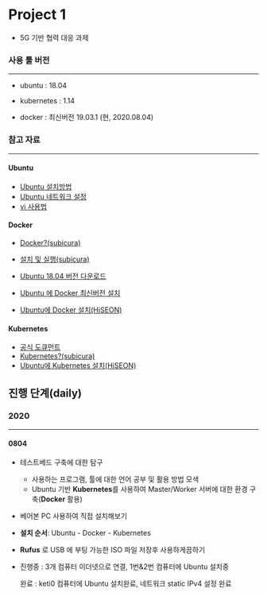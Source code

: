 # Project 1

- 5G 기반 협력 대응 과제



### 사용 툴 버전

---

- ubuntu : 18.04

- kubernetes : 1.14
- docker : 최신버전 19.03.1 (현, 2020.08.04)



### 참고 자료

---

#### Ubuntu

- [Ubuntu 설치방법](https://coding-factory.tistory.com/494)
- [Ubuntu 네트워크 설정](https://ismydream.tistory.com/99)
- [vi 사용법](https://jhnyang.tistory.com/54)



#### Docker

- [Docker?(subicura)](https://subicura.com/2017/01/19/docker-guide-for-beginners-1.html)
- [설치 및 실행(subicura)](https://subicura.com/2017/01/19/docker-guide-for-beginners-2.html)
- [Ubuntu 18.04 버전 다운로드](http://mirror.kakao.com/ubuntu-releases/bionic/)

- [Ubuntu 에 Docker 최신버전 설치](https://www.dante2k.com/581)
- [Ubuntu에 Docker 설치(HiSEON)](https://hiseon.me/linux/ubuntu/install-docker/)



#### Kubernetes

- [공식 도큐먼트](https://kubernetes.io/ko/docs/concepts/overview/what-is-kubernetes/)
- [Kubernetes?(subicura)](https://subicura.com/2019/05/19/kubernetes-basic-1.html)
- [Ubuntu에 Kubernetes 설치(HiSEON)](https://hiseon.me/linux/ubuntu/ubuntu-kubernetes-install/)



## 진행 단계(daily)

### 2020

---

#### 0804

- 테스트베드 구축에 대한 탐구
  - 사용하는 프로그램, 툴에 대한 언어 공부 및 활용 방법 모색
  - Ubuntu 기반 **Kubernetes**를 사용하여 Master/Worker 서버에 대한 환경 구축(**Docker** 활용)
  
- 베어본 PC 사용하여 직접 설치해보기

- **설치 순서**: Ubuntu - Docker - Kubernetes

- **Rufus** 로 USB 에 부팅 가능한 ISO 파일 저장후 사용하게끔하기

- 진행중 : 3개 컴퓨터 이더넷으로 연결, 1번&2번 컴퓨터에 Ubuntu 설치중

  완료 : keti0 컴퓨터에 Ubuntu 설치완료, 네트워크 static IPv4 설정 완료
